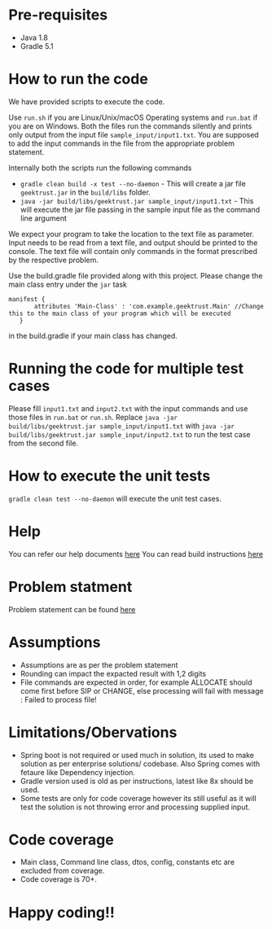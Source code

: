 
# Pre-requisites
* Java 1.8
* Gradle 5.1

# How to run the code

We have provided scripts to execute the code. 

Use `run.sh` if you are Linux/Unix/macOS Operating systems and `run.bat` if you are on Windows.  Both the files run the commands silently and prints only output from the input file `sample_input/input1.txt`. You are supposed to add the input commands in the file from the appropriate problem statement. 

Internally both the scripts run the following commands 

 * `gradle clean build -x test --no-daemon` - This will create a jar file `geektrust.jar` in the `build/libs` folder.
 * `java -jar build/libs/geektrust.jar sample_input/input1.txt` - This will execute the jar file passing in the sample input file as the command line argument

 We expect your program to take the location to the text file as parameter. Input needs to be read from a text file, and output should be printed to the console. The text file will contain only commands in the format prescribed by the respective problem.

 Use the build.gradle file provided along with this project. Please change the main class entry under the `jar` task

 ```
 manifest {
        attributes 'Main-Class' : 'com.example.geektrust.Main' //Change this to the main class of your program which will be executed
    }
```
in the build.gradle if your main class has changed.

 # Running the code for multiple test cases

 Please fill `input1.txt` and `input2.txt` with the input commands and use those files in `run.bat` or `run.sh`. Replace `java -jar build/libs/geektrust.jar sample_input/input1.txt` with `java -jar build/libs/geektrust.jar sample_input/input2.txt` to run the test case from the second file. 

 # How to execute the unit tests

 `gradle clean test --no-daemon` will execute the unit test cases.

# Help

You can refer our help documents [here](https://help.geektrust.com)
You can read build instructions [here](https://github.com/geektrust/coding-problem-artefacts/tree/master/Java)

# Problem statment
Problem statement can be found [here](https://codu.ai/coding-problem/mymoney)

# Assumptions
* Assumptions are as per the problem statement
* Rounding can impact the expacted result with 1,2 digits
* File commands are expected in order, for example ALLOCATE should come first before SIP or CHANGE, else processing will fail with message : Failed to process file!

# Limitations/Obervations
* Spring boot is not required or used much in solution, its used to make solution as per enterprise solutions/ codebase. Also Spring comes with fetaure like Dependency injection.
* Gradle version used is old as per instructions, latest like 8x should be used.
* Some tests are only for code coverage however its still useful as it will test the solution is not throwing error and processing supplied input.

# Code coverage
* Main class, Command line class, dtos, config, constants etc are excluded from coverage. 
* Code coverage is 70+.

# Happy coding!!
